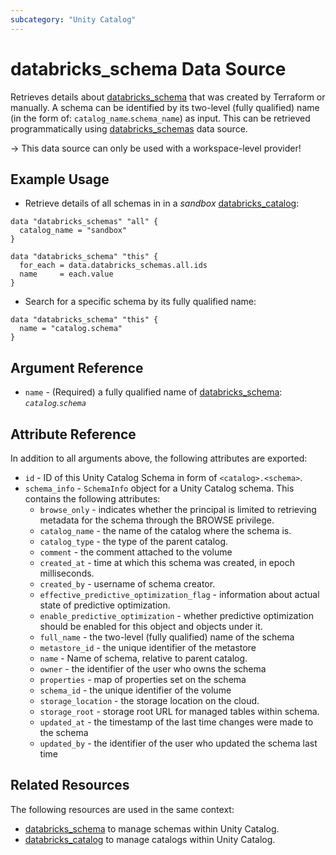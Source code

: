 ```yaml
---
subcategory: "Unity Catalog"
---
```

# databricks_schema Data Source

Retrieves details about [databricks_schema](../resources/schema.md) that was created by Terraform or manually. 
A schema can be identified by its two-level (fully qualified) name (in the form of: `catalog_name`.`schema_name`) as input. This can be retrieved programmatically using [databricks_schemas](../data-sources/schemas.md) data source.

-> This data source can only be used with a workspace-level provider!

## Example Usage

* Retrieve details of all schemas in in a _sandbox_ [databricks_catalog](../resources/catalog.md):

```hcl
data "databricks_schemas" "all" {
  catalog_name = "sandbox"
}

data "databricks_schema" "this" {
  for_each = data.databricks_schemas.all.ids
  name     = each.value
}
```

* Search for a specific schema by its fully qualified name:

```hcl
data "databricks_schema" "this" {
  name = "catalog.schema"
}
```

## Argument Reference

* `name` - (Required) a fully qualified name of [databricks_schema](../resources/schema.md): *`catalog`.`schema`*


## Attribute Reference

In addition to all arguments above, the following attributes are exported:

* `id` - ID of this Unity Catalog Schema in form of `<catalog>.<schema>`.
* `schema_info` - `SchemaInfo` object for a Unity Catalog schema. This contains the following attributes:
  * `browse_only` - indicates whether the principal is limited to retrieving metadata for the schema through the BROWSE privilege. 
  * `catalog_name` - the name of the catalog where the schema is.
  * `catalog_type` - the type of the parent catalog.
  * `comment` - the comment attached to the volume
  * `created_at` - time at which this schema was created, in epoch milliseconds.
  * `created_by` - username of schema creator.
  * `effective_predictive_optimization_flag` - information about actual state of predictive optimization. 
  * `enable_predictive_optimization` - whether predictive optimization should be enabled for this object and objects under it.
  * `full_name` - the two-level (fully qualified) name of the schema
  * `metastore_id` - the unique identifier of the metastore
  * `name` - Name of schema, relative to parent catalog.
  * `owner` - the identifier of the user who owns the schema
  * `properties` - map of properties set on the schema
  * `schema_id` - the unique identifier of the volume
  * `storage_location` - the storage location on the cloud.
  * `storage_root` - storage root URL for managed tables within schema.
  * `updated_at` - the timestamp of the last time changes were made to the schema
  * `updated_by` - the identifier of the user who updated the schema last time

## Related Resources

The following resources are used in the same context:

* [databricks_schema](../resources/schema.md) to manage schemas within Unity Catalog.
* [databricks_catalog](../resources/catalog.md) to manage catalogs within Unity Catalog.
